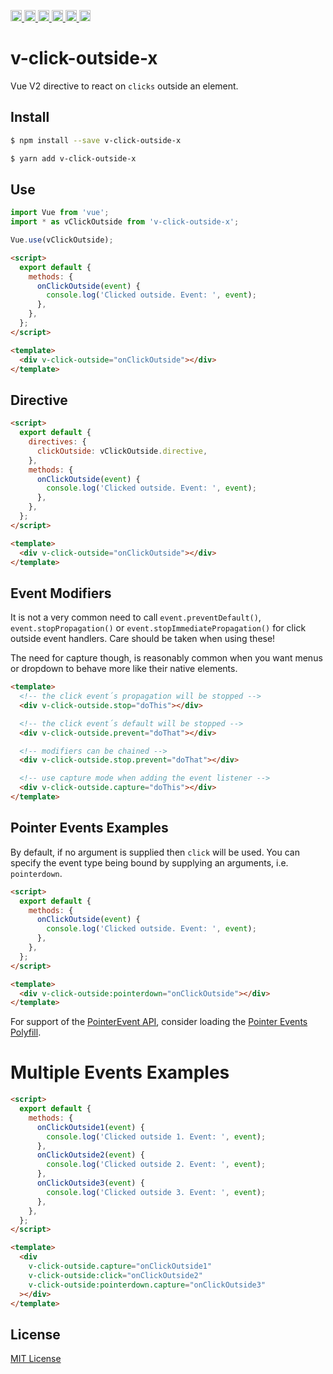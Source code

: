 <a href="https://travis-ci.org/Xotic750/v-click-outside-x"
   title="Travis status">
<img
   src="https://travis-ci.org/Xotic750/v-click-outside-x.svg?branch=master"
   alt="Travis status" height="18"/>
</a>
<a href="https://david-dm.org/Xotic750/v-click-outside-x"
   title="Dependency status">
<img src="https://david-dm.org/Xotic750/v-click-outside-x.svg"
   alt="Dependency status" height="18"/>
</a>
<a href="https://david-dm.org/Xotic750/v-click-outside-x#info=devDependencies"
   title="devDependency status">
<img src="https://david-dm.org/Xotic750/v-click-outside-x/dev-status.svg"
   alt="devDependency status" height="18"/>
</a>
<a href="https://badge.fury.io/js/v-click-outside-x" title="npm version">
<img src="https://badge.fury.io/js/v-click-outside-x.svg"
   alt="npm version" height="18"/>
</a>
<a href="https://bettercodehub.com/results/Xotic750/v-click-outside-x"
    title="bettercodehub score">
<img src="https://bettercodehub.com/edge/badge/Xotic750/v-click-outside-x?branch=master"
    alt="bettercodehub score" height="18">
</a>
<a
  href="https://coveralls.io/github/Xotic750/v-click-outside-x?branch=master"
  title="Coverage Status">
<img src="https://coveralls.io/repos/github/Xotic750/v-click-outside-x/badge.svg?branch=master"
  alt="Coverage Status" height="18">
</a>

<a name="v-click-outside-x"></a>

# v-click-outside-x

Vue V2 directive to react on `clicks` outside an element.

## Install

```bash
$ npm install --save v-click-outside-x
```

```bash
$ yarn add v-click-outside-x
```

## Use

```js
import Vue from 'vue';
import * as vClickOutside from 'v-click-outside-x';

Vue.use(vClickOutside);
```

```html
<script>
  export default {
    methods: {
      onClickOutside(event) {
        console.log('Clicked outside. Event: ', event);
      },
    },
  };
</script>

<template>
  <div v-click-outside="onClickOutside"></div>
</template>
```

## Directive

```html
<script>
  export default {
    directives: {
      clickOutside: vClickOutside.directive,
    },
    methods: {
      onClickOutside(event) {
        console.log('Clicked outside. Event: ', event);
      },
    },
  };
</script>

<template>
  <div v-click-outside="onClickOutside"></div>
</template>
```

## Event Modifiers

It is not a very common need to call `event.preventDefault()`, `event.stopPropagation()` or
`event.stopImmediatePropagation()` for click outside event handlers.
Care should be taken when using these!

The need for capture though, is reasonably common when you want menus or dropdown to
behave more like their native elements.

```html
<template>
  <!-- the click event´s propagation will be stopped -->
  <div v-click-outside.stop="doThis"></div>

  <!-- the click event´s default will be stopped -->
  <div v-click-outside.prevent="doThat"></div>

  <!-- modifiers can be chained -->
  <div v-click-outside.stop.prevent="doThat"></div>

  <!-- use capture mode when adding the event listener -->
  <div v-click-outside.capture="doThis"></div>
</template>
```

## Pointer Events Examples

By default, if no argument is supplied then `click` will be used. You can specify
the event type being bound by supplying an arguments, i.e. `pointerdown`.

```html
<script>
  export default {
    methods: {
      onClickOutside(event) {
        console.log('Clicked outside. Event: ', event);
      },
    },
  };
</script>

<template>
  <div v-click-outside:pointerdown="onClickOutside"></div>
</template>
```

For support of the [PointerEvent API](https://developer.mozilla.org/en-US/docs/Web/API/PointerEvent),
consider loading the [Pointer Events Polyfill](https://www.npmjs.com/package/pepjs).

# Multiple Events Examples

```html
<script>
  export default {
    methods: {
      onClickOutside1(event) {
        console.log('Clicked outside 1. Event: ', event);
      },
      onClickOutside2(event) {
        console.log('Clicked outside 2. Event: ', event);
      },
      onClickOutside3(event) {
        console.log('Clicked outside 3. Event: ', event);
      },
    },
  };
</script>

<template>
  <div
    v-click-outside.capture="onClickOutside1"
    v-click-outside:click="onClickOutside2"
    v-click-outside:pointerdown.capture="onClickOutside3"
  ></div>
</template>
```

## License

[MIT License](https://github.com/ndelvalle/v-click-outside-x/blob/master/LICENSE)
